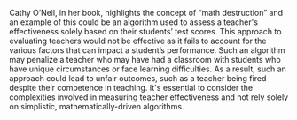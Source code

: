 Cathy O’Neil, in her book, highlights the concept of “math destruction” and an example of this could be an algorithm used to assess a teacher's effectiveness solely based on their students’ test scores. This approach to evaluating teachers would not be effective as it fails to account for the various factors that can impact a student’s performance. Such an algorithm may penalize a teacher who may have had a classroom with students who have unique circumstances or face learning difficulties. As a result, such an approach could lead to unfair outcomes, such as a teacher being fired despite their competence in teaching. It's essential to consider the complexities involved in measuring teacher effectiveness and not rely solely on simplistic, mathematically-driven algorithms.
